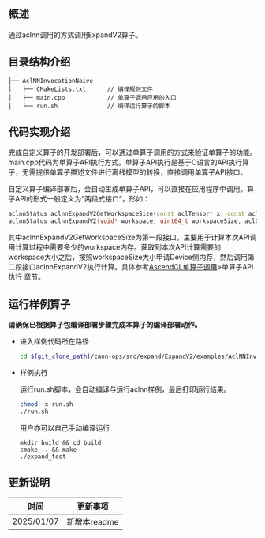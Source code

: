 ## 概述

通过aclnn调用的方式调用ExpandV2算子。

## 目录结构介绍
``` 
├── AclNNInvocationNaive
│   ├── CMakeLists.txt      // 编译规则文件
│   ├── main.cpp            // 单算子调用应用的入口
│   └── run.sh              // 编译运行算子的脚本
``` 
## 代码实现介绍
完成自定义算子的开发部署后，可以通过单算子调用的方式来验证单算子的功能。main.cpp代码为单算子API执行方式。单算子API执行是基于C语言的API执行算子，无需提供单算子描述文件进行离线模型的转换，直接调用单算子API接口。    

自定义算子编译部署后，会自动生成单算子API，可以直接在应用程序中调用。算子API的形式一般定义为“两段式接口”，形如：
   ```cpp    
   aclnnStatus aclnnExpandV2GetWorkspaceSize(const aclTensor* x, const aclIntArray* size, aclTensor* out, uint64_t* workspaceSize, aclOpExecutor** executor);
   aclnnStatus aclnnExpandV2(void* workspace, uint64_t workspaceSize, aclOpExecutor* executor, aclrtStream stream);
   ```
其中aclnnExpandV2GetWorkspaceSize为第一段接口，主要用于计算本次API调用计算过程中需要多少的workspace内存。获取到本次API计算需要的workspace大小之后，按照workspaceSize大小申请Device侧内存，然后调用第二段接口aclnnExpandV2执行计算。具体参考[AscendCL单算子调用](https://hiascend.com/document/redirect/CannCommunityAscendCInVorkSingleOp)>单算子API执行 章节。

## 运行样例算子
  **请确保已根据算子包编译部署步骤完成本算子的编译部署动作。**
  
  - 进入样例代码所在路径
  
    ```bash
    cd ${git_clone_path}/cann-ops/src/expand/ExpandV2/examples/AclNNInvocationNaive
    ```
  

  - 样例执行
    
    运行run.sh脚本，会自动编译与运行aclnn样例，最后打印运行结果。
    
    ```bash
    chmod +x run.sh
    ./run.sh
    ```
    用户亦可以自己手动编译运行
    ```
    mkdir build && cd build
    cmake .. && make
    ./expand_test
    ```


## 更新说明

| 时间       | 更新事项     |
| ---------- | ------------ |
| 2025/01/07 | 新增本readme |